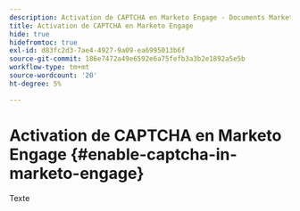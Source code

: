 ```yaml
---
description: Activation de CAPTCHA en Marketo Engage - Documents Marketo - Documentation du produit
title: Activation de CAPTCHA en Marketo Engage
hide: true
hidefromtoc: true
exl-id: d83fc2d3-7ae4-4927-9a09-ea6995013b6f
source-git-commit: 186e7472a49e6592e6a75fefb3a3b2e1892a5e5b
workflow-type: tm+mt
source-wordcount: '20'
ht-degree: 5%

---
```


# Activation de CAPTCHA en Marketo Engage {#enable-captcha-in-marketo-engage}

Texte
